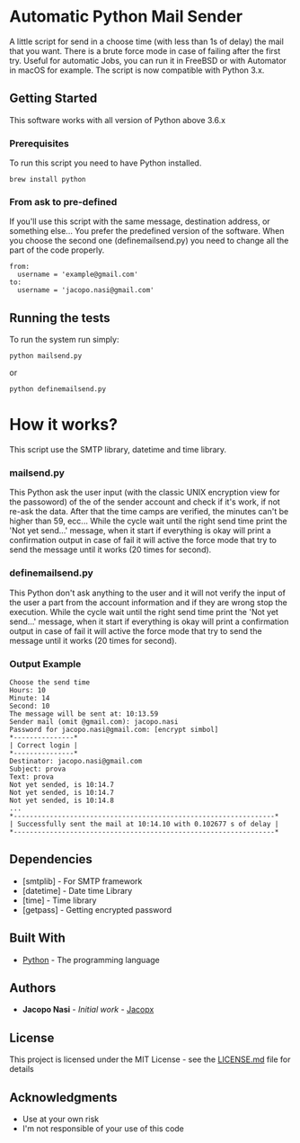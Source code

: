 # Automatic Python Mail Sender

A little script for send in a choose time (with less than 1s of delay) the mail that you want. There is a brute force mode in case of failing after the first try. Useful for automatic Jobs, you can run it in FreeBSD or with Automator in macOS for example.
The script is now compatible with Python 3.x.

## Getting Started

This software works with all version of Python above 3.6.x

### Prerequisites

To run this script you need to have Python installed.

```
brew install python
```

### From ask to pre-defined

If you'll use this script with the same message, destination address, or something else... You prefer the predefined version of the software. When you choose the second one (definemailsend.py) you need to change all the part of the code properly.

```
from:
  username = 'example@gmail.com'
to:
  username = 'jacopo.nasi@gmail.com'
```

## Running the tests

To run the system run simply:
```
python mailsend.py
```
or
```
python definemailsend.py
```

# How it works?

This script use the SMTP library, datetime and time library.
### mailsend.py
  This Python ask the user input (with the classic UNIX encryption view for the passoword) of the of the sender account and check if it's work, if not re-ask the data. After that the time camps are verified, the minutes can't be higher than 59, ecc... While the cycle wait until the right send time print the 'Not yet send...' message, when it start if everything is okay will print a confirmation output in case of fail it will active the force mode that try to send the message until it works (20 times for second).
### definemailsend.py
  This Python don't ask anything to the user and it will not verify the input of the user a part from the account information and if they are wrong stop the execution.
  While the cycle wait until the right send time print the 'Not yet send...' message, when it start if everything is okay will print a confirmation output in case of fail it will active the force mode that try to send the message until it works (20 times for second).
### Output Example
```
Choose the send time
Hours: 10
Minute: 14
Second: 10
The message will be sent at: 10:13.59
Sender mail (omit @gmail.com): jacopo.nasi
Password for jacopo.nasi@gmail.com: [encrypt simbol]
*---------------*
| Correct login |
*---------------*
Destinator: jacopo.nasi@gmail.com
Subject: prova
Text: prova
Not yet sended, is 10:14.7
Not yet sended, is 10:14.7
Not yet sended, is 10:14.8
...
*-----------------------------------------------------------------*
| Successfully sent the mail at 10:14.10 with 0.102677 s of delay |
*-----------------------------------------------------------------*
```
## Dependencies

* [smtplib] - For SMTP framework
* [datetime] - Date time Library
* [time] - Time library
* [getpass] - Getting encrypted password

## Built With

* [Python](http://pythoncentral.io) - The programming language


## Authors

* **Jacopo Nasi** - *Initial work* - [Jacopx](https://github.com/Jacopx)

## License

This project is licensed under the MIT License - see the [LICENSE.md](LICENSE.md) file for details

## Acknowledgments

* Use at your own risk
* I'm not responsible of your use of this code
